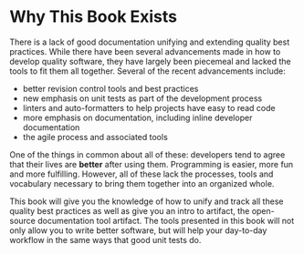 # Why This Book Exists
There is a lack of good documentation unifying and extending quality best
practices. While there have been several advancements made in how to develop
quality software, they have largely been piecemeal and lacked the tools to
fit them all together. Several of the recent advancements include:
- better revision control tools and best practices
- new emphasis on unit tests as part of the development process
- linters and auto-formatters to help projects have easy to read code
- more emphasis on documentation, including inline developer documentation
- the agile process and associated tools

One of the things in common about all of these: developers tend to agree
that their lives are **better** after using them. Programming is easier,
more fun and more fulfilling. However, all of these lack the processes,
tools and vocabulary necessary to bring them together into an organized whole.

This book will give you the knowledge of how to unify and track all these quality
best practices as well as give you an intro to artifact, the open-source documentation
tool artifact. The tools presented in this book will not only allow you to write
better software, but will help your day-to-day workflow in the same ways that
good unit tests do.
